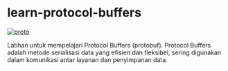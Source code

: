 # learn-protocol-buffers

[![proto](https://cdn-contents.anymindgroup.com/corporate/wp-uploads/2021/10/06092952/logo.png)](https://protobuf.dev/)

Latihan untuk mempelajari Protocol Buffers (protobuf). Protocol Buffers adalah metode serialisasi data yang efisien dan fleksibel, sering digunakan dalam komunikasi antar layanan dan penyimpanan data.

